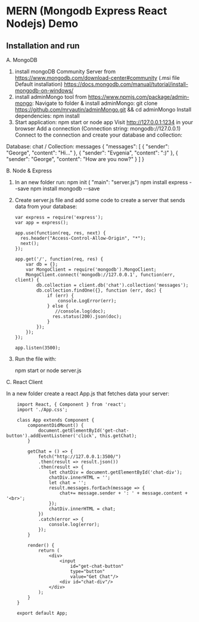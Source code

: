 # MERN (Mongodb Express React Nodejs) Demo

## Installation and run

A. MongoDB

1. install mongoDB Community Server from https://www.mongodb.com/download-center#community (.msi file Default installation)
                https://docs.mongodb.com/manual/tutorial/install-mongodb-on-windows/
2. install adminMongo tool from https://www.npmjs.com/package/admin-mongo:
    Navigate to folder & install adminMongo: git clone https://github.com/mrvautin/adminMongo.git && cd adminMongo
    Install dependencies: npm install
3.  Start application: npm start or node app
    Visit http://127.0.0.1:1234 in your browser
    Add a connection (Connection string: mongodb://127.0.0.1)
    Connect to the connection and create your database and collection:


Database: chat / Collection: messages
{
    "messages": [
        {
            "sender": "George",
            "content": "Hi..."
        },
        {
            "sender": "Evgenia",
            "content": ":)"
        },
        {
            "sender": "George",
            "content": "How are you now?"
        }
    ]
}


B. Node & Express

1.  In an new folder run:
       npm init   ( "main": "server.js")
       npm install express --save
       npm install mongodb --save
2.  Create server.js file and add some code to create a server that sends data from your database:

        var express = require('express');
        var app = express();

        app.use(function(req, res, next) {
          res.header("Access-Control-Allow-Origin", "*");
          next();
        });

        app.get('/', function(req, res) {
            var db = {};
            var MongoClient = require('mongodb').MongoClient;
            MongoClient.connect('mongodb://127.0.0.1', function(err, client) {
                db.collection = client.db('chat').collection('messages');
                db.collection.findOne({}, function (err, doc) {
                    if (err) {
                        console.LogError(err);
                    } else {
                       //console.log(doc);
                      res.status(200).json(doc);
                    }
                });
            });
        });

        app.listen(3500);

3.  Run the file with:

    npm start
    or
    node server.js




C. React Client

In a new folder create a react App.js that fetches data your server:

        import React, { Component } from 'react';
        import './App.css';

        class App extends Component {
            componentDidMount() {
                document.getElementById('get-chat-button').addEventListener('click', this.getChat);
            }

            getChat = () => {
                fetch("http://127.0.0.1:3500/")
                .then(result => result.json())
                .then(result => {
                    let chatDiv = document.getElementById('chat-div');
                    chatDiv.innerHTML = '';
                    let chat = '';
                    result.messages.forEach(message => {
                        chat+= message.sender + ': ' + message.content + '<br>';
                    });
                    chatDiv.innerHTML = chat;
                })
                .catch(error => {
                    console.log(error);
                });
            }

            render() {
                return (
                    <div>
                        <input
                            id="get-chat-button"
                            type="button"
                            value="Get Chat"/>
                        <div id="chat-div"/>
                    </div>
                );
            }
        }

        export default App;

